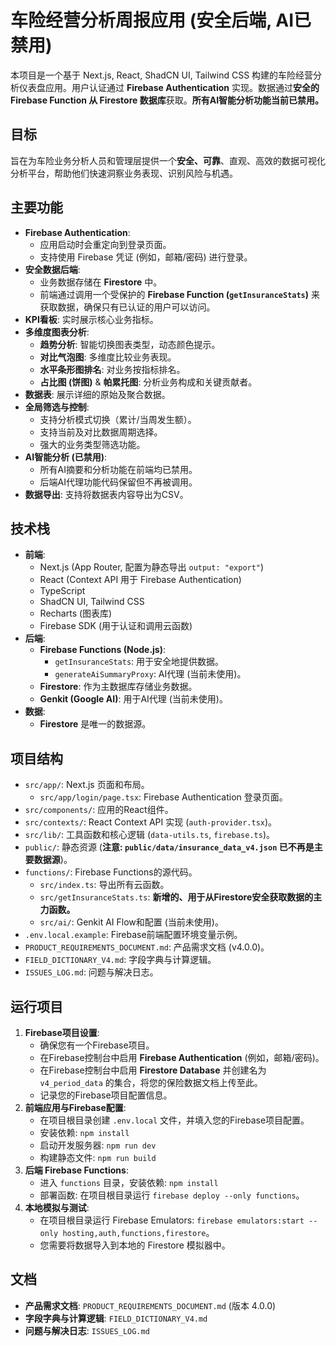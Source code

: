 # 车险经营分析周报应用 (安全后端, AI已禁用)

本项目是一个基于 Next.js, React, ShadCN UI, Tailwind CSS 构建的车险经营分析仪表盘应用。用户认证通过 **Firebase Authentication** 实现。数据通过**安全的 Firebase Function 从 Firestore 数据库**获取。**所有AI智能分析功能当前已禁用。**

## 目标

旨在为车险业务分析人员和管理层提供一个**安全、可靠**、直观、高效的数据可视化分析平台，帮助他们快速洞察业务表现、识别风险与机遇。

## 主要功能

- **Firebase Authentication**:
    - 应用启动时会重定向到登录页面。
    - 支持使用 Firebase 凭证 (例如，邮箱/密码) 进行登录。
- **安全数据后端**:
    - 业务数据存储在 **Firestore** 中。
    - 前端通过调用一个受保护的 **Firebase Function (`getInsuranceStats`)** 来获取数据，确保只有已认证的用户可以访问。
- **KPI看板**: 实时展示核心业务指标。
- **多维度图表分析**:
    - **趋势分析**: 智能切换图表类型，动态颜色提示。
    - **对比气泡图**: 多维度比较业务表现。
    - **水平条形图排名**: 对业务按指标排名。
    - **占比图 (饼图)** & **帕累托图**: 分析业务构成和关键贡献者。
- **数据表**: 展示详细的原始及聚合数据。
- **全局筛选与控制**:
    - 支持分析模式切换（累计/当周发生额）。
    - 支持当前及对比数据周期选择。
    - 强大的业务类型筛选功能。
- **AI智能分析 (已禁用)**:
    * 所有AI摘要和分析功能在前端均已禁用。
    * 后端AI代理功能代码保留但不再被调用。
- **数据导出**: 支持将数据表内容导出为CSV。

## 技术栈

- **前端**:
    - Next.js (App Router, 配置为静态导出 `output: "export"`)
    - React (Context API 用于 Firebase Authentication)
    - TypeScript
    - ShadCN UI, Tailwind CSS
    - Recharts (图表库)
    - Firebase SDK (用于认证和调用云函数)
- **后端**:
    - **Firebase Functions (Node.js)**:
        - `getInsuranceStats`: 用于安全地提供数据。
        - `generateAiSummaryProxy`: AI代理 (当前未使用)。
    - **Firestore**: 作为主数据库存储业务数据。
    - **Genkit (Google AI)**: 用于AI代理 (当前未使用)。
- **数据**:
    - **Firestore** 是唯一的数据源。

## 项目结构

- `src/app/`: Next.js 页面和布局。
    - `src/app/login/page.tsx`: Firebase Authentication 登录页面。
- `src/components/`: 应用的React组件。
- `src/contexts/`: React Context API 实现 (`auth-provider.tsx`)。
- `src/lib/`: 工具函数和核心逻辑 (`data-utils.ts`, `firebase.ts`)。
- `public/`: 静态资源 (**注意: `public/data/insurance_data_v4.json` 已不再是主要数据源**)。
- `functions/`: Firebase Functions的源代码。
    - `src/index.ts`: 导出所有云函数。
    - `src/getInsuranceStats.ts`: **新增的、用于从Firestore安全获取数据的主力函数。**
    - `src/ai/`: Genkit AI Flow和配置 (当前未使用)。
- `.env.local.example`: Firebase前端配置环境变量示例。
- `PRODUCT_REQUIREMENTS_DOCUMENT.md`: 产品需求文档 (v4.0.0)。
- `FIELD_DICTIONARY_V4.md`: 字段字典与计算逻辑。
- `ISSUES_LOG.md`: 问题与解决日志。

## 运行项目

1.  **Firebase项目设置**:
    *   确保您有一个Firebase项目。
    *   在Firebase控制台中启用 **Firebase Authentication** (例如，邮箱/密码)。
    *   在Firebase控制台中启用 **Firestore Database** 并创建名为 `v4_period_data` 的集合，将您的保险数据文档上传至此。
    *   记录您的Firebase项目配置信息。
2.  **前端应用与Firebase配置**:
    *   在项目根目录创建 `.env.local` 文件，并填入您的Firebase项目配置。
    *   安装依赖: `npm install`
    *   启动开发服务器: `npm run dev`
    *   构建静态文件: `npm run build`
3.  **后端 Firebase Functions**:
    *   进入 `functions` 目录，安装依赖: `npm install`
    *   部署函数: 在项目根目录运行 `firebase deploy --only functions`。
4.  **本地模拟与测试**:
    *   在项目根目录运行 Firebase Emulators: `firebase emulators:start --only hosting,auth,functions,firestore`。
    *   您需要将数据导入到本地的 Firestore 模拟器中。

## 文档

- **产品需求文档**: `PRODUCT_REQUIREMENTS_DOCUMENT.md` (版本 4.0.0)
- **字段字典与计算逻辑**: `FIELD_DICTIONARY_V4.md`
- **问题与解决日志**: `ISSUES_LOG.md`
